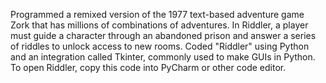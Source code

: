 Programmed a remixed version of the 1977 text-based adventure game Zork that has millions of combinations of adventures. In Riddler, a player must guide a character through an abandoned prison and answer a series of riddles to unlock access to new rooms.  Coded "Riddler" using Python and an integration called Tkinter, commonly used to make GUIs in Python.
To open Riddler, copy this code into PyCharm or other code editor. 
